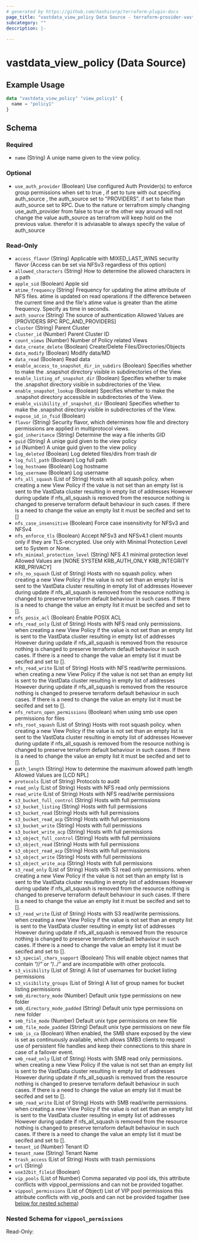 ```yaml
---
# generated by https://github.com/hashicorp/terraform-plugin-docs
page_title: "vastdata_view_policy Data Source - terraform-provider-vastdata"
subcategory: ""
description: |-
  
---
```


# vastdata_view_policy (Data Source)



## Example Usage

```terraform
data "vastdata_view_policy" "view_policy1" {
  name = "policy1"
}
```

<!-- schema generated by tfplugindocs -->
## Schema

### Required

- `name` (String) A uniqe name given to the view policy.

### Optional

- `use_auth_provider` (Boolean) Use configured Auth Provider(s) to enforce group permissions when set to true , if set to ture with out specifing auth_source , the auth_source set to "PROVIDERS". if set to false than auth_source set to RPC. Due to the nature or terrafrom simply changing use_auth_provider from false to true or the other way around will not change the value auth_source as terrafrom will keep hold on the previous value. therefor it is adviasable to always specify the value of auth_source

### Read-Only

- `access_flavor` (String) Applicable with MIXED_LAST_WINS security flavor (Access can be set via NFSv3 regardless of this option)
- `allowed_characters` (String) How to determine the allowed characters in a path
- `apple_sid` (Boolean) Apple sid
- `atime_frequency` (String) Frequency for updating the atime attribute of NFS files. atime is updated on read operations if the difference between the current time and the file's atime value is greater than the atime frequency. Specify as time in seconds.
- `auth_source` (String) The source of authentication Allowed Values are [PROVIDERS RPC RPC_AND_PROVIDERS]
- `cluster` (String) Parent Cluster
- `cluster_id` (Number) Parent Cluster ID
- `count_views` (Number) Number of Policy related Views
- `data_create_delete` (Boolean) Create/Delete Files/Directories/Objects
- `data_modify` (Boolean) Modify data/MD
- `data_read` (Boolean) Read data
- `enable_access_to_snapshot_dir_in_subdirs` (Boolean) Specifies whether to make the .snapshot directory visible in subdirectories of the View.
- `enable_listing_of_snapshot_dir` (Boolean) Specifies whether to make the .snapshot directory visible in subdirectories of the View.
- `enable_snapshot_lookup` (Boolean) Specifies whether to make the .snapshot directory accessible in subdirectories of the View.
- `enable_visibility_of_snapshot_dir` (Boolean) Specifies whether to make the .snapshot directory visible in subdirectories of the View.
- `expose_id_in_fsid` (Boolean)
- `flavor` (String) Security flavor, which determines how file and directory permissions are applied in multiprotocol views.
- `gid_inheritance` (String) Determine the way a file inherits GID
- `guid` (String) A uniqe guid given to the view policy
- `id` (Number) A uniqe guid given to the view policy
- `log_deleted` (Boolean) Log deleted files/dirs from trash dir
- `log_full_path` (Boolean) Log full path
- `log_hostname` (Boolean) Log hostname
- `log_username` (Boolean) Log username
- `nfs_all_squash` (List of String) Hosts with all squash policy. when creating a new View Policy if the value is not set than an empty list is sent to the VastData cluster resulting in empty list of addresses However during update if nfs_all_squash is removed from the resource nothing is changed to preserve terraform default behaviour in such cases. If there is a need to change the value an empty list it must be secifed and set to []
- `nfs_case_insensitive` (Boolean) Force case insensitivity for NFSv3 and NFSv4
- `nfs_enforce_tls` (Boolean) Accept NFSv3 and NFSv4.1 client mounts only if they are TLS-encrypted. Use only with Minimal Protection Level set to System or None.
- `nfs_minimal_protection_level` (String) NFS 4.1 minimal protection level Allowed Values are [NONE SYSTEM KRB_AUTH_ONLY KRB_INTEGRITY KRB_PRIVACY]
- `nfs_no_squash` (List of String) Hosts with no squash policy. when creating a new View Policy if the value is not set than an empty list is sent to the VastData cluster resulting in empty list of addresses However during update if nfs_all_squash is removed from the resource nothing is changed to preserve terraform default behaviour in such cases. If there is a need to change the value an empty list it must be secifed and set to [].
- `nfs_posix_acl` (Boolean) Enable POSIX ACL
- `nfs_read_only` (List of String) Hosts with NFS read only permissions. when creating a new View Policy if the value is not set than an empty list is sent to the VastData cluster resulting in empty list of addresses However during update if nfs_all_squash is removed from the resource nothing is changed to preserve terraform default behaviour in such cases. If there is a need to change the value an empty list it must be secifed and set to [].
- `nfs_read_write` (List of String) Hosts with NFS read/write permissions. when creating a new View Policy if the value is not set than an empty list is sent to the VastData cluster resulting in empty list of addresses However during update if nfs_all_squash is removed from the resource nothing is changed to preserve terraform default behaviour in such cases. If there is a need to change the value an empty list it must be secifed and set to [].
- `nfs_return_open_permissions` (Boolean) when using smb use open permissions for files
- `nfs_root_squash` (List of String) Hosts with root squash policy. when creating a new View Policy if the value is not set than an empty list is sent to the VastData cluster resulting in empty list of addresses However during update if nfs_all_squash is removed from the resource nothing is changed to preserve terraform default behaviour in such cases. If there is a need to change the value an empty list it must be secifed and set to [].
- `path_length` (String) How to determine the maximum allowed path length Allowed Values are [LCD NPL]
- `protocols` (List of String) Protocols to audit
- `read_only` (List of String) Hosts with NFS read only permissions
- `read_write` (List of String) Hosts with NFS read/write permissions
- `s3_bucket_full_control` (String) Hosts with full permissions
- `s3_bucket_listing` (String) Hosts with full permissions
- `s3_bucket_read` (String) Hosts with full permissions
- `s3_bucket_read_acp` (String) Hosts with full permissions
- `s3_bucket_write` (String) Hosts with full permissions
- `s3_bucket_write_acp` (String) Hosts with full permissions
- `s3_object_full_control` (String) Hosts with full permissions
- `s3_object_read` (String) Hosts with full permissions
- `s3_object_read_acp` (String) Hosts with full permissions
- `s3_object_write` (String) Hosts with full permissions
- `s3_object_write_acp` (String) Hosts with full permissions
- `s3_read_only` (List of String) Hosts with S3 read only permissions. when creating a new View Policy if the value is not set than an empty list is sent to the VastData cluster resulting in empty list of addresses However during update if nfs_all_squash is removed from the resource nothing is changed to preserve terraform default behaviour in such cases. If there is a need to change the value an empty list it must be secifed and set to [].
- `s3_read_write` (List of String) Hosts with S3 read/write permissions. when creating a new View Policy if the value is not set than an empty list is sent to the VastData cluster resulting in empty list of addresses However during update if nfs_all_squash is removed from the resource nothing is changed to preserve terraform default behaviour in such cases. If there is a need to change the value an empty list it must be secifed and set to [].
- `s3_special_chars_support` (Boolean) This will enable object names that contain “//“ or “/../“ and are incompatible with other protocols.
- `s3_visibility` (List of String) A list of usernames for bucket listing permissions
- `s3_visibility_groups` (List of String) A list of group names for bucket listing permissions
- `smb_directory_mode` (Number) Default unix type permissions on new folder
- `smb_directory_mode_padded` (String) Default unix type permissions on new folder
- `smb_file_mode` (Number) Default unix type permissions on new file
- `smb_file_mode_padded` (String) Default unix type permissions on new file
- `smb_is_ca` (Boolean) When enabled, the SMB share exposed by the view is set as continuously available, which allows SMB3 clients to request use of persistent file handles and keep their connections to this share in case of a failover event.
- `smb_read_only` (List of String) Hosts with SMB read only permissions. when creating a new View Policy if the value is not set than an empty list is sent to the VastData cluster resulting in empty list of addresses However during update if nfs_all_squash is removed from the resource nothing is changed to preserve terraform default behaviour in such cases. If there is a need to change the value an empty list it must be secifed and set to [].
- `smb_read_write` (List of String) Hosts with SMB read/write permissions. when creating a new View Policy if the value is not set than an empty list is sent to the VastData cluster resulting in empty list of addresses However during update if nfs_all_squash is removed from the resource nothing is changed to preserve terraform default behaviour in such cases. If there is a need to change the value an empty list it must be secifed and set to [].
- `tenant_id` (Number) Tenant ID
- `tenant_name` (String) Tenant Name
- `trash_access` (List of String) Hosts with trash permissions
- `url` (String)
- `use32bit_fileid` (Boolean)
- `vip_pools` (List of Number) Comma separated vip pool ids, this attribute conflicts with vippool_permissions and can not be provided togather.
- `vippool_permissions` (List of Object) List of VIP pool permissions this attribute conflicts with vip_pools and can not be provided togather (see [below for nested schema](#nestedatt--vippool_permissions))

<a id="nestedatt--vippool_permissions"></a>
### Nested Schema for `vippool_permissions`

Read-Only:
